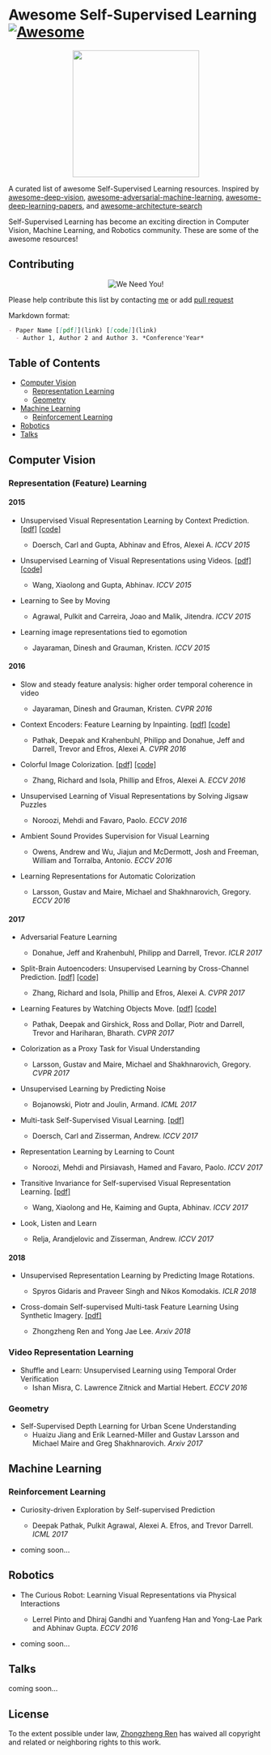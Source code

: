 # Awesome Self-Supervised Learning[![Awesome](https://awesome.re/badge.svg)](https://awesome.re)

<p align="center">
  <img width="250" src="https://camo.githubusercontent.com/1131548cf666e1150ebd2a52f44776d539f06324/68747470733a2f2f63646e2e7261776769742e636f6d2f73696e647265736f726875732f617765736f6d652f6d61737465722f6d656469612f6c6f676f2e737667" "Awesome!">
</p>

A curated list of awesome Self-Supervised Learning resources. Inspired by [awesome-deep-vision](https://github.com/kjw0612/awesome-deep-vision), [awesome-adversarial-machine-learning](https://github.com/yenchenlin/awesome-adversarial-machine-learning), [awesome-deep-learning-papers](https://github.com/terryum/awesome-deep-learning-papers), and [awesome-architecture-search](https://github.com/markdtw/awesome-architecture-search)

Self-Supervised Learning has become an exciting direction in Computer Vision, Machine Learning, and Robotics community. These are some of the awesome resources! 

## Contributing
<p align="center">
  <img src="http://cdn1.sportngin.com/attachments/news_article/7269/5172/needyou_small.jpg" alt="We Need You!">
</p>

Please help contribute this list by contacting [me](https://jason718.github.io/) or add [pull request](https://github.com/jason718/Awesome-Self-Supervised-Learning/pulls)

Markdown format:
```markdown
- Paper Name [[pdf]](link) [[code]](link)
  - Author 1, Author 2 and Author 3. *Conference'Year*
```

## Table of Contents
- [Computer Vision](#computer-vision)
  - [Representation Learning](#represeantation-learning)
  - [Geometry](#geometry)
- [Machine Learning](#machine-leanring)
  - [Reinforcement Learning](#reinforcement-learning)
- [Robotics](#robotics)  
- [Talks](#talks)

## Computer Vision
### Representation (Feature) Learning
#### 2015
- Unsupervised Visual Representation Learning by Context Prediction. [[pdf]](https://arxiv.org/abs/1505.05192) [[code]](http://graphics.cs.cmu.edu/projects/deepContext/)
  - Doersch, Carl and Gupta, Abhinav and Efros, Alexei A. *ICCV 2015*

- Unsupervised Learning of Visual Representations using Videos. [[pdf]](http://www.cs.cmu.edu/~xiaolonw/papers/unsupervised_video.pdf) [[code]](http://www.cs.cmu.edu/~xiaolonw/unsupervise.html)
  - Wang, Xiaolong and Gupta, Abhinav. *ICCV 2015*

- Learning to See by Moving
  - Agrawal, Pulkit and Carreira, Joao and Malik, Jitendra. *ICCV 2015*

- Learning image representations tied to egomotion
  - Jayaraman, Dinesh and Grauman, Kristen. *ICCV 2015*

#### 2016
- Slow and steady feature analysis: higher order temporal coherence in video
   - Jayaraman, Dinesh and Grauman, Kristen. *CVPR 2016*

- Context Encoders: Feature Learning by Inpainting. [[pdf]](https://people.eecs.berkeley.edu/~pathak/papers/cvpr16.pdf) [[code]](https://people.eecs.berkeley.edu/~pathak/context_encoder/)
  - Pathak, Deepak and  Krahenbuhl, Philipp and Donahue, Jeff and Darrell, Trevor and Efros, Alexei A. *CVPR 2016*

- Colorful Image Colorization. [[pdf]](https://arxiv.org/abs/1603.08511) [[code]](http://richzhang.github.io/colorization/)
  - Zhang, Richard and Isola, Phillip and Efros, Alexei A. *ECCV 2016*

- Unsupervised Learning of Visual Representations by Solving Jigsaw Puzzles
  - Noroozi, Mehdi and Favaro, Paolo. *ECCV 2016*

- Ambient Sound Provides Supervision for Visual Learning
  - Owens, Andrew and Wu, Jiajun and McDermott, Josh and Freeman, William and Torralba, Antonio. *ECCV 2016*

- Learning Representations for Automatic Colorization
  - Larsson, Gustav and Maire, Michael and Shakhnarovich, Gregory. *ECCV 2016*

#### 2017
- Adversarial Feature Learning
  - Donahue, Jeff and Krahenbuhl, Philipp and Darrell, Trevor. *ICLR 2017*

- Split-Brain Autoencoders: Unsupervised Learning by Cross-Channel Prediction. [[pdf]](https://arxiv.org/abs/1611.09842) [[code]](https://github.com/richzhang/splitbrainauto)
  - Zhang, Richard and Isola, Phillip and Efros, Alexei A. *CVPR 2017*

- Learning Features by Watching Objects Move. [[pdf]](https://people.eecs.berkeley.edu/~pathak/papers/cvpr17.pdf) [[code]](https://people.eecs.berkeley.edu/~pathak/unsupervised_video/)
  - Pathak, Deepak and Girshick, Ross and Dollar, Piotr and  Darrell, Trevor and Hariharan, Bharath. *CVPR 2017*
  
- Colorization as a Proxy Task for Visual Understanding
  - Larsson, Gustav and Maire, Michael and Shakhnarovich, Gregory. *CVPR 2017*

- Unsupervised Learning by Predicting Noise
  - Bojanowski, Piotr and Joulin, Armand. *ICML 2017*

- Multi-task Self-Supervised Visual Learning. [[pdf]](https://arxiv.org/abs/1708.07860)
  - Doersch, Carl and Zisserman, Andrew. *ICCV 2017*

- Representation Learning by Learning to Count
  - Noroozi, Mehdi and Pirsiavash, Hamed and Favaro, Paolo. *ICCV 2017*

- Transitive Invariance for Self-supervised Visual Representation Learning. [[pdf]](https://arxiv.org/pdf/1708.02901.pdf)
  - Wang, Xiaolong and He, Kaiming and Gupta, Abhinav. *ICCV 2017*

- Look, Listen and Learn
  - Relja, Arandjelovic and Zisserman, Andrew. *ICCV 2017*

#### 2018
- Unsupervised Representation Learning by Predicting Image Rotations.
  - Spyros Gidaris and Praveer Singh and Nikos Komodakis. *ICLR 2018*

- Cross-domain Self-supervised Multi-task Feature Learning Using Synthetic Imagery. [[pdf]](https://arxiv.org/abs/1711.09082)
  - Zhongzheng Ren and Yong Jae Lee. *Arxiv 2018*

### Video Representation Learning
- Shuffle and Learn: Unsupervised Learning using Temporal Order Verification
  - Ishan Misra, C. Lawrence Zitnick and Martial Hebert. *ECCV 2016*

### Geometry
- Self-Supervised Depth Learning for Urban Scene Understanding
  - Huaizu Jiang and Erik Learned-Miller and Gustav Larsson and Michael Maire and Greg Shakhnarovich. *Arxiv 2017*


## Machine Learning
### Reinforcement Learning
- Curiosity-driven Exploration by Self-supervised Prediction
  - Deepak Pathak, Pulkit Agrawal, Alexei A. Efros, and Trevor Darrell. *ICML 2017*

- coming soon...

## Robotics
- The Curious Robot: Learning Visual Representations via Physical Interactions
  - Lerrel Pinto and Dhiraj Gandhi and Yuanfeng Han and Yong-Lae Park and Abhinav Gupta. *ECCV 2016*

- coming soon...

## Talks
coming soon...

## License
To the extent possible under law, [Zhongzheng Ren](https://jason718.github.io/) has waived all copyright and related or neighboring rights to this work.
